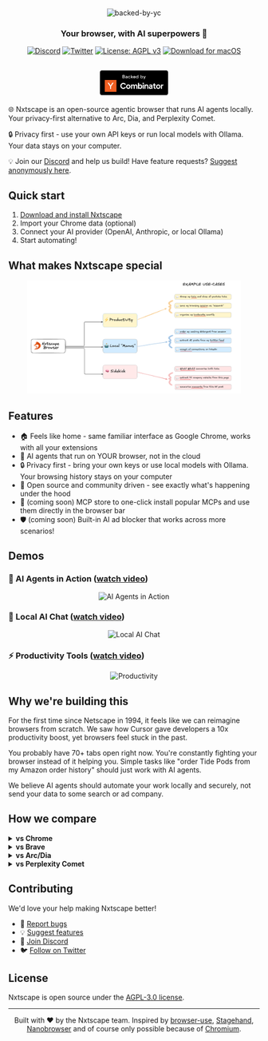 <div align="center">

# 
<img src="https://pub-2a22685ef49b4deca0f3da6201149bdf.r2.dev/nxtscape-banner.png" alt="backed-by-yc" >

### Your browser, with AI superpowers 🚀

[![Discord](https://img.shields.io/badge/Discord-Join%20us-blue)](https://discord.gg/YKwjt5vuKr)
[![Twitter](https://img.shields.io/twitter/follow/nxtscape?style=social)](https://twitter.com/nxtscape)
[![License: AGPL v3](https://img.shields.io/badge/License-AGPL%20v3-blue.svg)](LICENSE)
<a href="https://bit.ly/4k0gjsD">
  <img src="https://img.shields.io/badge/Download-macOS-black?style=flat&logo=apple&logoColor=white" alt="Download for macOS" />
</a>

<br />
<img src="resources/backed-by-yc.png" alt="backed-by-yc" width="140px">

</div>

🌐 Nxtscape is an open-source agentic browser that runs AI agents locally. Your privacy-first alternative to Arc, Dia, and Perplexity Comet.

🔒 Privacy first - use your own API keys or run local models with Ollama. Your data stays on your computer.

💡 Join our [Discord](https://discord.gg/YKwjt5vuKr) and help us build! Have feature requests? [Suggest anonymously here](https://dub.sh/nxtscape-feature-request).

## Quick start

1. [Download and install Nxtscape](https://bit.ly/4k0gjsD)
2. Import your Chrome data (optional)
3. Connect your AI provider (OpenAI, Anthropic, or local Ollama)
4. Start automating!

## What makes Nxtscape special

<div align="center">
<img src="resources/example-use-cases.png" alt="example-use-cases" width="85%">
</div>

## Features

- 🏠 Feels like home - same familiar interface as Google Chrome, works with all your extensions
- 🤖 AI agents that run on YOUR browser, not in the cloud
- 🔒 Privacy first - bring your own keys or use local models with Ollama. Your browsing history stays on your computer
- 🚀 Open source and community driven - see exactly what's happening under the hood
- 🤝 (coming soon) MCP store to one-click install popular MCPs and use them directly in the browser bar
- 🛡️ (coming soon) Built-in AI ad blocker that works across more scenarios!  

## Demos

### 🤖 AI Agents in Action ([watch video](https://storage.googleapis.com/felafax-public/nxtscape/nxtscape-agent-demo.mp4))
<div align="center">
<img src="resources/nxtscape-agent.gif" alt="AI Agents in Action" width="80%">
</div>

### 💬 Local AI Chat ([watch video](https://storage.googleapis.com/felafax-public/nxtscape/nxtscape-chat.mp4))
<div align="center">
<img src="resources/nxtscape-chat.gif" alt="Local AI Chat" width="80%">
</div>

### ⚡ Productivity Tools ([watch video](https://storage.googleapis.com/felafax-public/nxtscape/nxtscape-productivity.mp4))
<div align="center">
<img src="resources/nxtscape-productivity.gif" alt="Productivity" width="80%">
</div>

## Why we're building this

For the first time since Netscape in 1994, it feels like we can reimagine browsers from scratch. We saw how Cursor gave developers a 10x productivity boost, yet browsers feel stuck in the past.

You probably have 70+ tabs open right now. You're constantly fighting your browser instead of it helping you. Simple tasks like "order Tide Pods from my Amazon order history" should just work with AI agents. 

We believe AI agents should automate your work locally and securely, not send your data to some search or ad company.

## How we compare

<details>
<summary><b>vs Chrome</b></summary>
<br>
While we're grateful for Google open-sourcing Chromium, but Chrome hasn't evolved much in 10 years. No AI features, no automation, no MCP support.
</details>

<details>
<summary><b>vs Brave</b></summary>
<br>
We love what Brave started, but they've spread themselves too thin with crypto, search, VPNs. We're laser-focused on AI-powered browsing.
</details>

<details>
<summary><b>vs Arc/Dia</b></summary>
<br>
Many loved Arc, but it was closed source. When they abandoned users, there was no recourse. We're 100% open source - fork it anytime!
</details>

<details>
<summary><b>vs Perplexity Comet</b></summary>
<br>
They're a search/ad company. Your browser history becomes their product. We keep everything local.
</details>

## Contributing

We'd love your help making Nxtscape better!

- 🐛 [Report bugs](https://github.com/nxtscape/nxtscape/issues)
- 💡 [Suggest features](https://dub.sh/nxtscape-feature-request)
- 💬 [Join Discord](https://discord.gg/YKwjt5vuKr)
- 🐦 [Follow on Twitter](https://twitter.com/nxtscape)

## License

Nxtscape is open source under the [AGPL-3.0 license](LICENSE).

---

<p align="center">
Built with ❤️ by the Nxtscape team. Inspired by <a href="https://github.com/browser-use/browser-use">browser-use</a>, <a href="https://github.com/browserbase/stagehand">Stagehand</a>, <a href="https://github.com/nanobrowser/nanobrowser">Nanobrowser</a> and of course only possible because of <a href="https://github.com/chromium/chromium">Chromium</a>.
</p>
